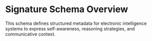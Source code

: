 # Signature Schema Overview

This schema defines structured metadata for electronic intelligence systems to express self-awareness, reasoning strategies, and communicative context.